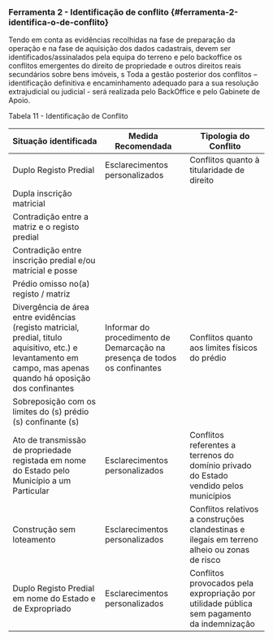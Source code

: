 ### Ferramenta 2 - Identificação de conflito {#ferramenta-2-identifica-o-de-conflito}

Tendo em conta as evidências recolhidas na fase de preparação da operação e na fase de aquisição dos dados cadastrais, devem ser identificados/assinalados pela equipa do terreno e pelo backoffice os conflitos emergentes do direito de propriedade e outros direitos reais secundários sobre bens imóveis, s Toda a gestão posterior dos conflitos – identificação definitiva e encaminhamento adequado para a sua resolução extrajudicial ou judicial - será realizada pelo BackOffice e pelo Gabinete de Apoio.

Tabela 11 - Identificação de Conflito

| Situação identificada | Medida Recomendada | Tipologia do Conflito |
| --- | --- | --- |
| Duplo Registo Predial | Esclarecimentos personalizados | Conflitos quanto à titularidade de direito |
| Dupla inscrição matricial |  |  |
| Contradição entre a matriz e o registo predial |  |  |
| Contradição entre inscrição predial e/ou matricial e posse |  |  |
| Prédio omisso no\(a\) registo / matriz |  |  |
| Divergência de área entre evidências \(registo matricial, predial, titulo aquisitivo, etc.\) e levantamento em campo, mas apenas quando há oposição dos confinantes | Informar do procedimento de Demarcação na presença de todos os confinantes | Conflitos quanto aos limites físicos do prédio |
| Sobreposição com os limites do \(s\) prédio \(s\) confinante \(s\) |  |  |
| Ato de transmissão de propriedade registada em nome do Estado pelo Município a um Particular | Esclarecimentos personalizados | Conflitos referentes a terrenos do domínio privado do Estado vendido pelos municípios |
| Construção sem loteamento | Esclarecimentos personalizados | Conflitos relativos a construções clandestinas e ilegais em terreno alheio ou zonas de risco |
| Duplo Registo Predial em nome do Estado e de Expropriado | Esclarecimentos personalizados | Conflitos provocados pela expropriação por utilidade pública sem pagamento da indemnização |



